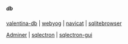 ##### db

[valentina-db](https://www.valentina-db.com/en/) | [webyog](https://www.webyog.com/ "Tools to Manage and Monitor MySQL Servers") | [navicat](https://www.navicat.com/en/) | [sqlitebrowser](http://sqlitebrowser.org/ "DB Browser for SQLite")

[Adminer](https://www.adminer.org/en/ "Database management in a single PHP file") | [sqlectron](https://sqlectron.github.io/ "A simple and lightweight SQL client desktop/terminal with cross database and platform support.") | [sqlectron-gui](https://github.com/sqlectron/sqlectron-gui/releases "A desktop application with a simple interface.")
